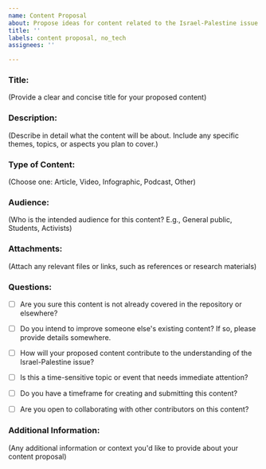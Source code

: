 ```yaml
---
name: Content Proposal
about: Propose ideas for content related to the Israel-Palestine issue.
title: ''
labels: content proposal, no_tech
assignees: ''

---
```


### Title:

(Provide a clear and concise title for your proposed content)

### Description:

(Describe in detail what the content will be about. Include any specific themes, topics, or aspects you plan to cover.)

### Type of Content:

(Choose one: Article, Video, Infographic, Podcast, Other)

### Audience:

(Who is the intended audience for this content? E.g., General public, Students, Activists)

### Attachments:

(Attach any relevant files or links, such as references or research materials)

### Questions:

- [ ] Are you sure this content is not already covered in the repository or elsewhere? 
- [ ] Do you intend to improve someone else's existing content? If so, please provide details somewhere. 
- [ ] How will your proposed content contribute to the understanding of the Israel-Palestine issue?
- [ ] Is this a time-sensitive topic or event that needs immediate attention?
- [ ] Do you have a timeframe for creating and submitting this content?
- [ ] Are you open to collaborating with other contributors on this content? 


### Additional Information:

(Any additional information or context you'd like to provide about your content proposal)
